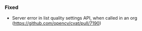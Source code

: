 ### Fixed

- Server error in list quality settings API, when called in an org
  (<https://github.com/opencv/cvat/pull/7190>)